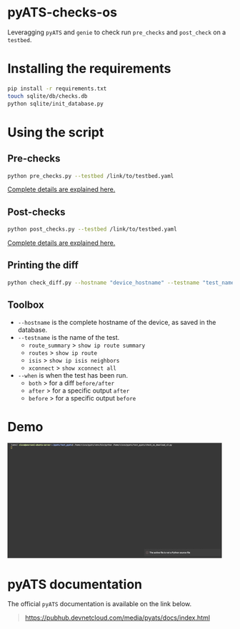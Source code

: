# pyATS-checks-os
Leveragging `pyATS` and `genie` to check run `pre_checks` and `post_check` on a `testbed`.

# Installing the requirements
```bash
pip install -r requirements.txt
touch sqlite/db/checks.db
python sqlite/init_database.py
```

# Using the script
## Pre-checks
```bash
python pre_checks.py --testbed /link/to/testbed.yaml
```
[Complete details are explained here.](documentation/README_pre_checks.md)


## Post-checks
```bash
python post_checks.py --testbed /link/to/testbed.yaml
```
[Complete details are explained here.](documentation/README_post_checks.md)

## Printing the diff
```bash
python check_diff.py --hostname "device_hostname" --testname "test_name" --when "when_tested"
```

## Toolbox



* `--hostname` is the complete hostname of the device, as saved in the database.
* `--testname` is the name of the test.
    - `route_summary` > `show ip route summary`
    - `routes`        > `show ip route`
    - `isis`          > `show ip isis neighbors`
    - `xconnect`      > `show xconnect all`
* `--when` is when the test has been run.
    - `both`      > for a diff `before/after`
    - `after`     > for a specific output `after`
    - `before`    > for a specific output `before`


# Demo
![Demo - Check OS](demo/demo_check_os.gif)

# pyATS documentation
The official `pyATS` documentation is available on the link below.
> https://pubhub.devnetcloud.com/media/pyats/docs/index.html